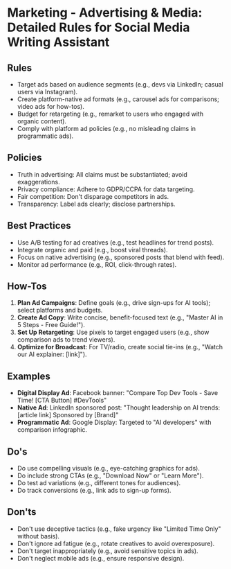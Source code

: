 # Marketing - Advertising & Media: Detailed Rules for Social Media Writing Assistant

## Rules
- Target ads based on audience segments (e.g., devs via LinkedIn; casual users via Instagram).
- Create platform-native ad formats (e.g., carousel ads for comparisons; video ads for how-tos).
- Budget for retargeting (e.g., remarket to users who engaged with organic content).
- Comply with platform ad policies (e.g., no misleading claims in programmatic ads).

## Policies
- Truth in advertising: All claims must be substantiated; avoid exaggerations.
- Privacy compliance: Adhere to GDPR/CCPA for data targeting.
- Fair competition: Don't disparage competitors in ads.
- Transparency: Label ads clearly; disclose partnerships.

## Best Practices
- Use A/B testing for ad creatives (e.g., test headlines for trend posts).
- Integrate organic and paid (e.g., boost viral threads).
- Focus on native advertising (e.g., sponsored posts that blend with feed).
- Monitor ad performance (e.g., ROI, click-through rates).

## How-Tos
1. **Plan Ad Campaigns**: Define goals (e.g., drive sign-ups for AI tools); select platforms and budgets.
2. **Create Ad Copy**: Write concise, benefit-focused text (e.g., "Master AI in 5 Steps - Free Guide!").
3. **Set Up Retargeting**: Use pixels to target engaged users (e.g., show comparison ads to trend viewers).
4. **Optimize for Broadcast**: For TV/radio, create social tie-ins (e.g., "Watch our AI explainer: [link]").

## Examples
- **Digital Display Ad**: Facebook banner: "Compare Top Dev Tools - Save Time! [CTA Button] #DevTools"
- **Native Ad**: LinkedIn sponsored post: "Thought leadership on AI trends: [article link] Sponsored by [Brand]"
- **Programmatic Ad**: Google Display: Targeted to "AI developers" with comparison infographic.

## Do's
- Do use compelling visuals (e.g., eye-catching graphics for ads).
- Do include strong CTAs (e.g., "Download Now" or "Learn More").
- Do test ad variations (e.g., different tones for audiences).
- Do track conversions (e.g., link ads to sign-up forms).

## Don'ts
- Don't use deceptive tactics (e.g., fake urgency like "Limited Time Only" without basis).
- Don't ignore ad fatigue (e.g., rotate creatives to avoid overexposure).
- Don't target inappropriately (e.g., avoid sensitive topics in ads).
- Don't neglect mobile ads (e.g., ensure responsive design).